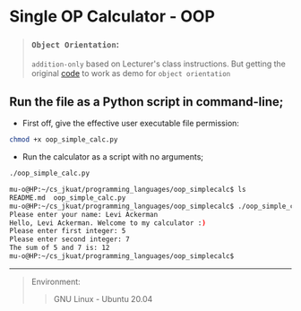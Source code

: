 # Single OP Calculator - OOP

> ### `Object Orientation`:  
> `addition-only` based on Lecturer's class instructions. But getting the original [code](../simple_calc/simple_calc.py) to work as demo for `object orientation`


## Run the file as a Python script in command-line;

- First off, give the effective user executable file permission: 
```bash 
chmod +x oop_simple_calc.py
```

- Run the calculator as a script with no arguments;
```bash
./oop_simple_calc.py
```

```bash
mu-o@HP:~/cs_jkuat/programming_languages/oop_simplecalc$ ls
README.md  oop_simple_calc.py
mu-o@HP:~/cs_jkuat/programming_languages/oop_simplecalc$ ./oop_simple_calc.py
Please enter your name: Levi Ackerman
Hello, Levi Ackerman. Welcome to my calculator :)
Please enter first integer: 5
Please enter second integer: 7
The sum of 5 and 7 is: 12
mu-o@HP:~/cs_jkuat/programming_languages/oop_simplecalc$
```

---
> Environment:  
>> GNU Linux - Ubuntu 20.04